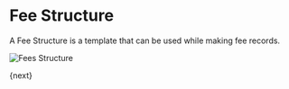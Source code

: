 # Fee Structure

A Fee Structure is a template that can be used while making fee records.

<img class="screenshot" alt="Fees Structure" src="{{url_prefix}}/assets/img/schools/fees/fee-structure.png">

{next}